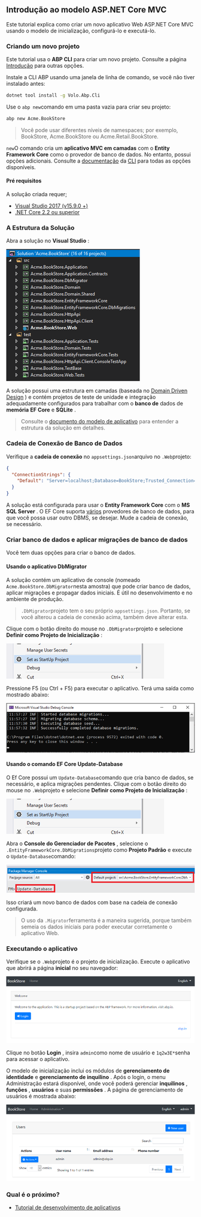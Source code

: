 ## Introdução ao modelo ASP.NET Core MVC

Este tutorial explica como criar um novo aplicativo Web ASP.NET Core MVC usando o modelo de inicialização, configurá-lo e executá-lo.

### Criando um novo projeto

Este tutorial usa o **ABP CLI** para criar um novo projeto. Consulte a página [Introdução](https://abp.io/get-started) para outras opções.

Instale a CLI ABP usando uma janela de linha de comando, se você não tiver instalado antes:

```bash
dotnet tool install -g Volo.Abp.Cli
```

Use o `abp new`comando em uma pasta vazia para criar seu projeto:

```bash
abp new Acme.BookStore
```

> Você pode usar diferentes níveis de namespaces; por exemplo, BookStore, Acme.BookStore ou Acme.Retail.BookStore.

`new`O comando cria um **aplicativo MVC em camadas** com o **Entity Framework Core** como o provedor de banco de dados. No entanto, possui opções adicionais. Consulte a [documentação](CLI.md) da [CLI](CLI.md) para todas as opções disponíveis.

#### Pré requisitos

A solução criada requer;

- [Visual Studio 2017 (v15.9.0 +)](https://visualstudio.microsoft.com/tr/downloads/)
- [.NET Core 2.2 ou superior](https://www.microsoft.com/net/download/dotnet-core/)

### A Estrutura da Solução

Abra a solução no **Visual Studio** :

![livraria-visual-studio-solução](images/bookstore-visual-studio-solution-v3.png)

A solução possui uma estrutura em camadas (baseada no [Domain Driven Design](Domain-Driven-Design.md) ) e contém projetos de teste de unidade e integração adequadamente configurados para trabalhar com o **banco de** dados de **memória** **EF Core** e **SQLite** .

> Consulte o [documento do modelo de aplicativo](Startup-Templates/Application.md) para entender a estrutura da solução em detalhes.

### Cadeia de Conexão de Banco de Dados

Verifique a **cadeia de conexão** no `appsettings.json`arquivo no `.Web`projeto:

```json
{
  "ConnectionStrings": {
    "Default": "Server=localhost;Database=BookStore;Trusted_Connection=True"
  }
}
```

A solução está configurada para usar o **Entity Framework Core** com o **MS SQL Server** . O EF Core suporta [vários](https://docs.microsoft.com/en-us/ef/core/providers/) provedores de banco de dados, para que você possa usar outro DBMS, se desejar. Mude a cadeia de conexão, se necessário.

### Criar banco de dados e aplicar migrações de banco de dados

Você tem duas opções para criar o banco de dados.

#### Usando o aplicativo DbMigrator

A solução contém um aplicativo de console (nomeado `Acme.BookStore.DbMigrator`nesta amostra) que pode criar banco de dados, aplicar migrações e propagar dados iniciais. É útil no desenvolvimento e no ambiente de produção.

> `.DbMigrator`projeto tem o seu próprio `appsettings.json`. Portanto, se você alterou a cadeia de conexão acima, também deve alterar esta.

Clique com o botão direito do mouse no `.DbMigrator`projeto e selecione **Definir como Projeto de Inicialização** :

![definir como projeto de inicialização](images/set-as-startup-project.png)

Pressione F5 (ou Ctrl + F5) para executar o aplicativo. Terá uma saída como mostrado abaixo:

![definir como projeto de inicialização](images/db-migrator-app.png)

#### Usando o comando EF Core Update-Database

O Ef Core possui um `Update-Database`comando que cria banco de dados, se necessário, e aplica migrações pendentes. Clique com o botão direito do mouse no `.Web`projeto e selecione **Definir como Projeto de Inicialização** :

![definir como projeto de inicialização](images/set-as-startup-project.png)

Abra o **Console do Gerenciador de Pacotes** , selecione o `.EntityFrameworkCore.DbMigrations`projeto como **Projeto Padrão** e execute o `Update-Database`comando:

![pcm-update-database](images/pcm-update-database-v2.png)

Isso criará um novo banco de dados com base na cadeia de conexão configurada.

> O uso da `.Migrator`ferramenta é a maneira sugerida, porque também semeia os dados iniciais para poder executar corretamente o aplicativo Web.

### Executando o aplicativo

Verifique se o `.Web`projeto é o projeto de inicialização. Execute o aplicativo que abrirá a página **inicial** no seu navegador:

![livraria-homepage](images/bookstore-homepage.png)

Clique no botão **Login** , insira `admin`como nome de usuário e `1q2w3E*`senha para acessar o aplicativo.

O modelo de inicialização inclui os módulos de **gerenciamento de** **identidade** e **gerenciamento de inquilino** . Após o login, o menu Administração estará disponível, onde você poderá gerenciar **inquilinos** , **funções** , **usuários** e suas **permissões** . A página de gerenciamento de usuários é mostrada abaixo:

![livraria-gerenciamento de usuários](images/bookstore-user-management-v2.png)

### Qual é o próximo?

- [Tutorial de desenvolvimento de aplicativos](Tutorials/AspNetCore-Mvc/Part-I.md)